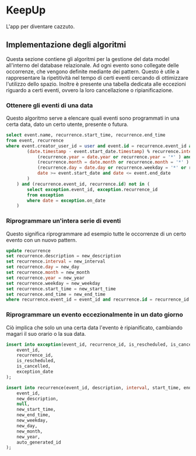 # KeepUp

L'app per diventare cazzuto.

## Implementazione degli algoritmi

Questa sezione contiene gli algoritmi per la gestione del data model all'interno del database relazionale. Ad ogni evento sono collegate delle occorrenze, che vengono definite mediante dei pattern. Questo è utile a rappresentare la ripetitività nel tempo di certi eventi cercando di ottimizzare l'utilizzo dello spazio. Inoltre è presente una tabella dedicata alle eccezioni riguardo a certi eventi, ovvero la loro cancellazione o ripianificazione.

### Ottenere gli eventi di una data

Questo algoritmo serve a elencare quali eventi sono programmati in una certa data, dato un certo utente, presente o futura.

~~~~sql
select event.name, recurrence.start_time, recurrence.end_time
from event, recurrence
where event.creator_user_id = user and event.id = recurrence.event_id and (
        (date.timestamp - event.start_date.timestamp) % recurrence.interval.timestamp = 0 or (
		    (recurrence.year = date.year or recurrence.year = '*' ) and 
		    (recurrence.month = date.month or recurrence.month = '*' ) and 
		    (recurrence.day = date.day or recurrence.weekday = '*' or recurrence.day = date.weekday or recurrence.weekday = '*' ) and
		    date >= event.start_date and date <= event.end_date
	    )
	) and (recurrence.event_id, recurrence.id) not in (
		select exception.event_id, exception.recurrence_id
		from exception
		where date = exception.on_date
	)
~~~~

### Riprogrammare un'intera serie di eventi

Questo significa riprogrammare ad esempio tutte le occorrenze di un certo evento con un nuovo pattern.

~~~~sql
update recurrence
set recurrence.description = new_description
set recurrence.interval = new_interval
set recurrence.day = new_day
set recurrence.month = new_month
set recurrence.year = new_year
set recurrence.weekday = new_weekday
set recurrence.start_time = new_start_time
set recurrence.end_time = new_end_time
where recurrence.event_id = event_id and recurrence.id = recurrence_id
~~~~

### Riprogrammare un evento eccezionalmente in un dato giorno

Ciò implica che solo un una certa data l'evento è ripianificato, cambiando magari il suo orario o la sua data.

~~~~sql
insert into exception(event_id, recurrence_id, is_rescheduled, is_cancelled, on_date) values(
    event_id,
    recurrence_id,
    is_rescheduled,
    is_cancelled,
    exception_date
);

insert into recurrence(event_id, description, interval, start_time, end_time, weekday, day, month, year, id) values(
    event_id,
    new_description,
    null,
    new_start_time,
    new_end_time,
    new_weekday,
    new_day,
    new_month,
    new_year,
    auto_generated_id
);
~~~~
